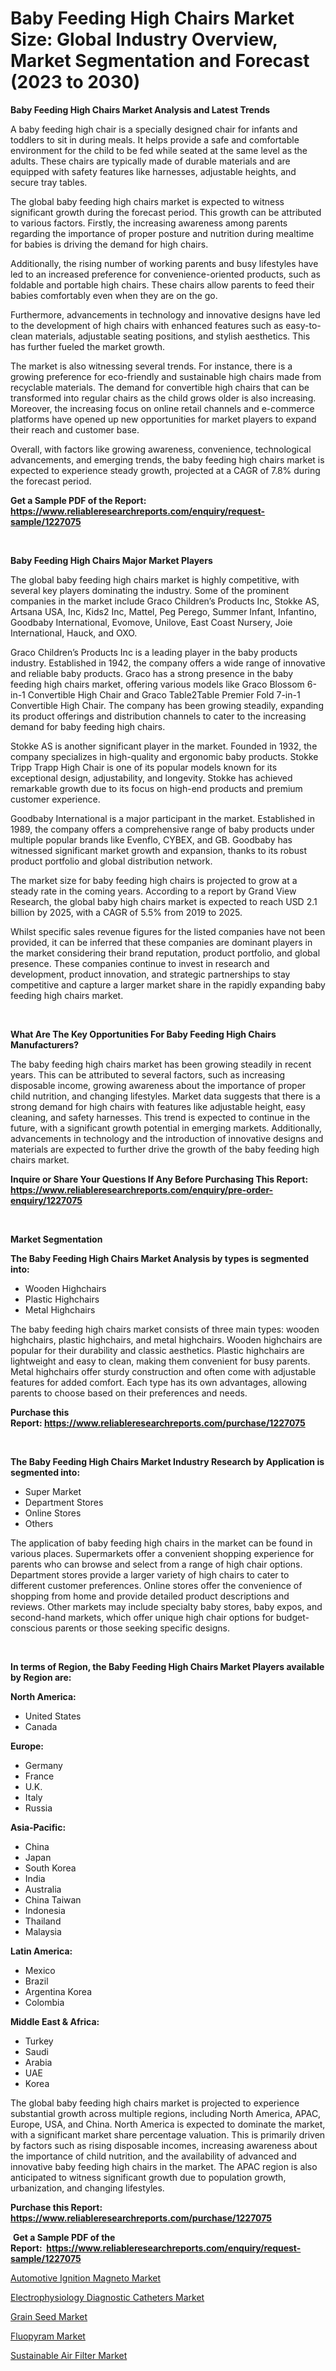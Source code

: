 <p><h1>Baby Feeding High Chairs Market Size: Global Industry Overview, Market Segmentation and Forecast (2023 to 2030)</h1></p><p><strong>Baby Feeding High Chairs Market Analysis and Latest Trends</strong></p>
<p><p>A baby feeding high chair is a specially designed chair for infants and toddlers to sit in during meals. It helps provide a safe and comfortable environment for the child to be fed while seated at the same level as the adults. These chairs are typically made of durable materials and are equipped with safety features like harnesses, adjustable heights, and secure tray tables.</p><p>The global baby feeding high chairs market is expected to witness significant growth during the forecast period. This growth can be attributed to various factors. Firstly, the increasing awareness among parents regarding the importance of proper posture and nutrition during mealtime for babies is driving the demand for high chairs.</p><p>Additionally, the rising number of working parents and busy lifestyles have led to an increased preference for convenience-oriented products, such as foldable and portable high chairs. These chairs allow parents to feed their babies comfortably even when they are on the go.</p><p>Furthermore, advancements in technology and innovative designs have led to the development of high chairs with enhanced features such as easy-to-clean materials, adjustable seating positions, and stylish aesthetics. This has further fueled the market growth.</p><p>The market is also witnessing several trends. For instance, there is a growing preference for eco-friendly and sustainable high chairs made from recyclable materials. The demand for convertible high chairs that can be transformed into regular chairs as the child grows older is also increasing. Moreover, the increasing focus on online retail channels and e-commerce platforms have opened up new opportunities for market players to expand their reach and customer base.</p><p>Overall, with factors like growing awareness, convenience, technological advancements, and emerging trends, the baby feeding high chairs market is expected to experience steady growth, projected at a CAGR of 7.8% during the forecast period.</p></p>
<p><strong>Get a Sample PDF of the Report:&nbsp; <a href="https://www.reliableresearchreports.com/enquiry/request-sample/1227075">https://www.reliableresearchreports.com/enquiry/request-sample/1227075</a></strong></p>
<p>&nbsp;</p>
<p><strong>Baby Feeding High Chairs Major Market Players</strong></p>
<p><p>The global baby feeding high chairs market is highly competitive, with several key players dominating the industry. Some of the prominent companies in the market include Graco Children’s Products Inc, Stokke AS, Artsana USA, Inc, Kids2 Inc, Mattel, Peg Perego, Summer Infant, Infantino, Goodbaby International, Evomove, Unilove, East Coast Nursery, Joie International, Hauck, and OXO.</p><p>Graco Children’s Products Inc is a leading player in the baby products industry. Established in 1942, the company offers a wide range of innovative and reliable baby products. Graco has a strong presence in the baby feeding high chairs market, offering various models like Graco Blossom 6-in-1 Convertible High Chair and Graco Table2Table Premier Fold 7-in-1 Convertible High Chair. The company has been growing steadily, expanding its product offerings and distribution channels to cater to the increasing demand for baby feeding high chairs.</p><p>Stokke AS is another significant player in the market. Founded in 1932, the company specializes in high-quality and ergonomic baby products. Stokke Tripp Trapp High Chair is one of its popular models known for its exceptional design, adjustability, and longevity. Stokke has achieved remarkable growth due to its focus on high-end products and premium customer experience.</p><p>Goodbaby International is a major participant in the market. Established in 1989, the company offers a comprehensive range of baby products under multiple popular brands like Evenflo, CYBEX, and GB. Goodbaby has witnessed significant market growth and expansion, thanks to its robust product portfolio and global distribution network.</p><p>The market size for baby feeding high chairs is projected to grow at a steady rate in the coming years. According to a report by Grand View Research, the global baby high chairs market is expected to reach USD 2.1 billion by 2025, with a CAGR of 5.5% from 2019 to 2025.</p><p>Whilst specific sales revenue figures for the listed companies have not been provided, it can be inferred that these companies are dominant players in the market considering their brand reputation, product portfolio, and global presence. These companies continue to invest in research and development, product innovation, and strategic partnerships to stay competitive and capture a larger market share in the rapidly expanding baby feeding high chairs market.</p></p>
<p>&nbsp;</p>
<p><strong>What Are The Key Opportunities For Baby Feeding High Chairs Manufacturers?</strong></p>
<p><p>The baby feeding high chairs market has been growing steadily in recent years. This can be attributed to several factors, such as increasing disposable income, growing awareness about the importance of proper child nutrition, and changing lifestyles. Market data suggests that there is a strong demand for high chairs with features like adjustable height, easy cleaning, and safety harnesses. This trend is expected to continue in the future, with a significant growth potential in emerging markets. Additionally, advancements in technology and the introduction of innovative designs and materials are expected to further drive the growth of the baby feeding high chairs market.</p></p>
<p><strong>Inquire or Share Your Questions If Any Before Purchasing This Report: <a href="https://www.reliableresearchreports.com/enquiry/pre-order-enquiry/1227075">https://www.reliableresearchreports.com/enquiry/pre-order-enquiry/1227075</a></strong></p>
<p>&nbsp;</p>
<p><strong>Market Segmentation</strong></p>
<p><strong>The Baby Feeding High Chairs Market Analysis by types is segmented into:</strong></p>
<p><ul><li>Wooden Highchairs</li><li>Plastic Highchairs</li><li>Metal Highchairs</li></ul></p>
<p><p>The baby feeding high chairs market consists of three main types: wooden highchairs, plastic highchairs, and metal highchairs. Wooden highchairs are popular for their durability and classic aesthetics. Plastic highchairs are lightweight and easy to clean, making them convenient for busy parents. Metal highchairs offer sturdy construction and often come with adjustable features for added comfort. Each type has its own advantages, allowing parents to choose based on their preferences and needs.</p></p>
<p><strong>Purchase this Report:&nbsp;<a href="https://www.reliableresearchreports.com/purchase/1227075">https://www.reliableresearchreports.com/purchase/1227075</a></strong></p>
<p>&nbsp;</p>
<p><strong>The Baby Feeding High Chairs Market Industry Research by Application is segmented into:</strong></p>
<p><ul><li>Super Market</li><li>Department Stores</li><li>Online Stores</li><li>Others</li></ul></p>
<p><p>The application of baby feeding high chairs in the market can be found in various places. Supermarkets offer a convenient shopping experience for parents who can browse and select from a range of high chair options. Department stores provide a larger variety of high chairs to cater to different customer preferences. Online stores offer the convenience of shopping from home and provide detailed product descriptions and reviews. Other markets may include specialty baby stores, baby expos, and second-hand markets, which offer unique high chair options for budget-conscious parents or those seeking specific designs.</p></p>
<p>&nbsp;</p>
<p><strong>In terms of Region, the Baby Feeding High Chairs Market Players available by Region are:</strong></p>
<p>
    <p> <strong> North America: </strong>
        <ul>
            <li>United States</li>
            <li>Canada</li>
        </ul>
        </p> 
    <p> <strong> Europe: </strong>
        <ul>
            <li>Germany</li>
            <li>France</li>
            <li>U.K.</li>
            <li>Italy</li>
            <li>Russia</li>
        </ul>
        </p> 
    <p> <strong> Asia-Pacific: </strong>
        <ul>
            <li>China</li>
            <li>Japan</li>
            <li>South Korea</li>
            <li>India</li>
            <li>Australia</li>
            <li>China Taiwan</li>
            <li>Indonesia</li>
            <li>Thailand</li>
            <li>Malaysia</li>
        </ul>
        </p> 
    <p> <strong> Latin America: </strong>
        <ul>
            <li>Mexico</li>
            <li>Brazil</li>
            <li>Argentina Korea</li>
            <li>Colombia</li>
        </ul>
        </p> 
    <p> <strong> Middle East & Africa: </strong>
        <ul>
            <li>Turkey</li>
            <li>Saudi</li>
            <li>Arabia</li>
            <li>UAE</li>
            <li>Korea</li>
        </ul>
    </p>
    </p>
<p><p>The global baby feeding high chairs market is projected to experience substantial growth across multiple regions, including North America, APAC, Europe, USA, and China. North America is expected to dominate the market, with a significant market share percentage valuation. This is primarily driven by factors such as rising disposable incomes, increasing awareness about the importance of child nutrition, and the availability of advanced and innovative baby feeding high chairs in the market. The APAC region is also anticipated to witness significant growth due to population growth, urbanization, and changing lifestyles.</p></p>
<p><strong>Purchase this Report: <a href="https://www.reliableresearchreports.com/purchase/1227075">https://www.reliableresearchreports.com/purchase/1227075</a></strong></p>
<p>&nbsp;<strong>Get a Sample PDF of the Report:&nbsp;&nbsp;<a href="https://www.reliableresearchreports.com/enquiry/request-sample/1227075">https://www.reliableresearchreports.com/enquiry/request-sample/1227075</a></strong></p>
<p><strong></strong></p>
<p><p><a href="https://medium.com/@peatebilly85475/automotive-ignition-magneto-market-research-report-its-history-and-forecast-2023-to-2030-04b2504897d9">Automotive Ignition Magneto Market</a></p><p><a href="https://www.linkedin.com/pulse/electrophysiology-diagnostic-catheters-market-size-share-amp-arkpc/">Electrophysiology Diagnostic Catheters Market</a></p><p><a href="https://github.com/Chiragrp24/Market-Research-Report-List-1/blob/main/grain-seed-market.md">Grain Seed Market</a></p><p><a href="https://github.com/YashRP12/Market-Research-Report-List-1/blob/main/fluopyram-market.md">Fluopyram Market</a></p><p><a href="https://issuu.com/reportprime-2/docs/sustainable-air-filter-market-size-2030.pptx?fr=xKAE9_zU1NQ">Sustainable Air Filter Market</a></p></p>